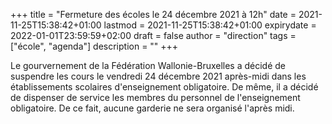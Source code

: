 +++
title       = "Fermeture des écoles le 24 décembre 2021 à 12h"
date        = 2021-11-25T15:38:42+01:00
lastmod     = 2021-11-25T15:38:42+01:00
expirydate  = 2022-01-01T23:59:59+02:00
draft       = false
author      = "direction"
tags        = ["école", "agenda"]
description = ""
+++

Le gourvernement de la Fédération Wallonie-Bruxelles a décidé de suspendre les cours le vendredi 24 décembre 2021 après-midi dans les établissements scolaires d'enseignement obligatoire. De même, il a décidé de dispenser de service les membres du personnel de l'enseignement obligatoire. De ce fait, aucune garderie ne sera organisé l'après midi.
